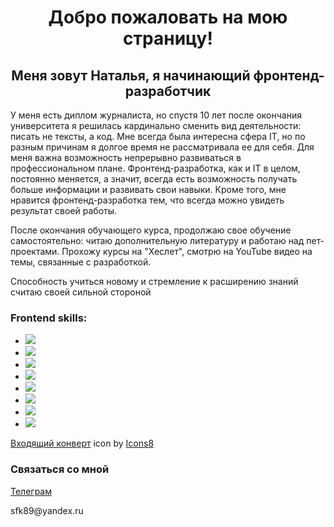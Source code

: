 <h1 align="center">Добро пожаловать на мою страницу! </h1>
<h2 align="center">Меня зовут Наталья, я начинающий фронтенд-разработчик</h2>

<p>У меня есть диплом журналиста, но спустя 10 лет после окончания университета я решилась кардинально сменить вид деятельности: писать не тексты, а код. Мне всегда была интересна сфера IT, но по разным причинам я долгое время не рассматривала ее для себя. Для меня важна возможность непрерывно развиваться в профессиональном плане. Фронтенд-разработка, как и IT в целом, постоянно меняется, а значит, всегда есть возможность получать больше информации и развивать свои навыки. Кроме того, мне нравится фронтенд-разработка тем, что всегда можно увидеть результат своей работы.</p>

<p>После окончания обучающего курса, продолжаю свое обучение самостоятельно: читаю дополнительную литературу и работаю над пет-проектами. Прохожу курсы на "Хеслет", смотрю на YouTube видео на темы, связанные с разработкой.</p>

<p>Способность учиться новому и стремление к расширению знаний считаю своей сильной стороной</p>
<h3> Frontend skills:</h3>
<ul list-decoration='none'>
<li><img src='https://img.shields.io/badge/html5-%23E34F26.svg?style=for-the-badge&logo=html5&logoColor=white'/></li>
<li><img src='https://img.shields.io/badge/css3-%231572B6.svg?style=for-the-badge&logo=css3&logoColor=white'/></li>
<li><img src='https://img.shields.io/badge/SASS-hotpink.svg?style=for-the-badge&logo=SASS&logoColor=white'/></li>
<li><img src='https://img.shields.io/badge/react-%2320232a.svg?style=for-the-badge&logo=react&logoColor=%2361DAFB'/></li>
<li><img src='https://img.shields.io/badge/React_Router-CA4245?style=for-the-badge&logo=react-router&logoColor=white'/></li>
<li><img src='https://img.shields.io/badge/React%20Hook%20Form-%23EC5990.svg?style=for-the-badge&logo=reacthookform&logoColor=white'/></li>
<li><img src='https://img.shields.io/badge/webpack-%238DD6F9.svg?style=for-the-badge&logo=webpack&logoColor=black'/></li>
<li><img src='https://img.shields.io/badge/javascript-%23323330.svg?style=for-the-badge&logo=javascript&logoColor=%23F7DF1E'/></li>
</ul>
<a target="_blank" href="https://icons8.com/icon/ZRnW1FKl7Mh9/входящий-конверт">Входящий конверт</a> icon by <a target="_blank" href="https://icons8.com">Icons8</a><h3>Связаться со мной</h3>
<a href='https://t.me/nataliezaitceva'>Телеграм</a>
<p>sfk89@yandex.ru</p>

